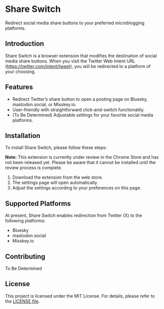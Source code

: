 # Share Switch

Redirect social media share buttons to your preferred microblogging platforms.

## Introduction

Share Switch is a browser extension that modifies the destination of social media share buttons. When you visit the Twitter Web Intent URL (https://twitter.com/intent/tweet), you will be redirected to a platform of your choosing.

## Features

- Redirect Twitter’s share button to open a posting page on Bluesky, mastodon.social, or Misskey.io.
- User-friendly with straightforward click-and-switch functionality.
- (To Be Determined) Adjustable settings for your favorite social media platforms.

## Installation

To install Share Switch, please follow these steps:

**Note:** This extension is currently under review in the Chrome Store and has not been released yet. Please be aware that it cannot be installed until the review process is complete.

1. Download the extension from the web store.
2. The settings page will open automatically.
3. Adjust the settings according to your preferences on this page.

## Supported Platforms

At present, Share Switch enables redirection from Twitter (X) to the following platforms:

- Bluesky
- mastodon.social
- Misskey.io

## Contributing

To Be Determined

## License

This project is licensed under the MIT License. For details, please refer to the [LICENSE file](/LICENSE).
